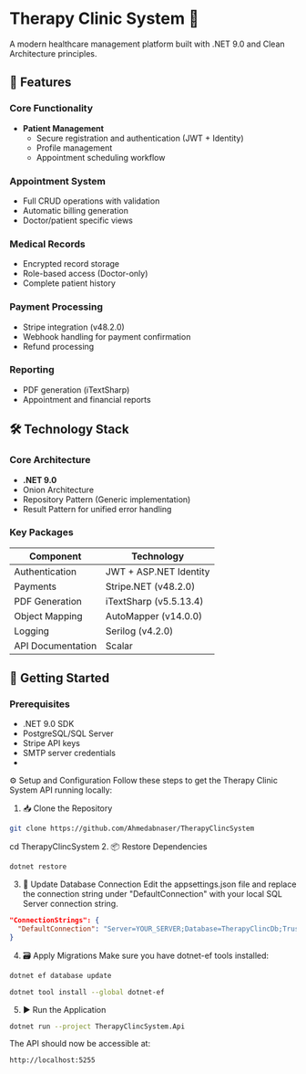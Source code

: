 # Therapy Clinic System 🏥

A modern healthcare management platform built with .NET 9.0 and Clean Architecture principles.

## 🌟 Features

### Core Functionality
- **Patient Management**
  - Secure registration and authentication (JWT + Identity)
  - Profile management
  - Appointment scheduling workflow

### Appointment System
- Full CRUD operations with validation
- Automatic billing generation
- Doctor/patient specific views

### Medical Records
- Encrypted record storage
- Role-based access (Doctor-only)
- Complete patient history

### Payment Processing
- Stripe integration (v48.2.0)
- Webhook handling for payment confirmation
- Refund processing

### Reporting
- PDF generation (iTextSharp)
- Appointment and financial reports

## 🛠 Technology Stack

### Core Architecture
- **.NET 9.0**
- Onion Architecture
- Repository Pattern (Generic implementation)
- Result Pattern for unified error handling

### Key Packages
| Component           | Technology               |
|---------------------|--------------------------|
| Authentication      | JWT + ASP.NET Identity   |
| Payments           | Stripe.NET (v48.2.0)     |
| PDF Generation     | iTextSharp (v5.5.13.4)   |
| Object Mapping     | AutoMapper (v14.0.0)     |
| Logging           | Serilog (v4.2.0)         |
| API Documentation | Scalar                   |

## 🚀 Getting Started

### Prerequisites
- .NET 9.0 SDK
- PostgreSQL/SQL Server
- Stripe API keys
- SMTP server credentials
- 
 ⚙️ Setup and Configuration
Follow these steps to get the Therapy Clinic System API running locally:

1. 📥 Clone the Repository
```bash
git clone https://github.com/Ahmedabnaser/TherapyClincSystem
```
cd TherapyClincSystem
2. 📦 Restore Dependencies
```bash
dotnet restore
```
3. 🔧 Update Database Connection
Edit the appsettings.json file and replace the connection string under "DefaultConnection" with your local SQL Server connection string.

```json
"ConnectionStrings": {
  "DefaultConnection": "Server=YOUR_SERVER;Database=TherapyClincDb;Trusted_Connection=True;MultipleActiveResultSets=true"
}
```
4. 🗃️ Apply Migrations
 Make sure you have dotnet-ef tools installed:
```bash
dotnet ef database update
```
```bash
dotnet tool install --global dotnet-ef
```
5. ▶️ Run the Application
```bash
dotnet run --project TherapyClincSystem.Api
```
The API should now be accessible at:
```arduino
http://localhost:5255
```

   

